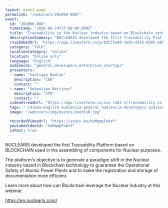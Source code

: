```yaml
---
layout: event_page
permalink: "/webinars/202008-008/"
event:
  id: "202008-008"
  timestamp: "2020-08-24T17:00:00.000Z"
  title: "Traceability in the Nuclear industry based on Blockchain technology"
  descriptionSummary: "NUCLEARIS developed the first Traceability Platform based on BLOCKCHAIN used in the assemble of components for Nuclear purposes. The platfo…"
  rsvpEmbedUrl: "https://app.livestorm.co/p/83535a48-3e9a-4355-8585-e06ce85d41c2/form"
  category: "Talk"
  locationCategory: "online"
  location: "Online only"
  language: "English"
  audiences: "general,developers,enterprise,startups"
  presenters:
  - name: "Santiago Badran"
    description: "CEO"
    contact: ""
  - name: "Sebastian Martinez"
    description: "CTO"
    contact: ""
  videoStreamUrl: "https://app.livestorm.co/iov-labs-1/traceability-in-the-nuclear-industry-based-on-blockchain-technology"
  tags: " idioma-english audiencia-general audiencia-developers audiencia-enterprise audiencia-startups recent"
  image: "/webinars/img/events/event10.jpg"

  recordedVideoUrl: "https://youtu.be/hoMqmpFnAzY"
  youtubeVideoId: "hoMqmpFnAzY"
  isPast: true
---
```



NUCLEARIS developed the first Traceability Platform based on BLOCKCHAIN ​used in the assembling of components for Nuclear purposes.

The platform's objective is to generate a paradigm shift in the Nuclear industry based in Blockchain technology to guarantee the Operational Safety of Atomic Power Plants and to make the registration and storage of documentation more efficient.

Learn more about how can Blockchain leverage the Nuclear industry at this webinar.

https://en.nuclearis.com/

